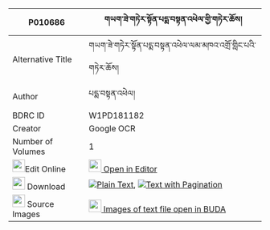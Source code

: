|P010686|གཡག་ཟེ་གཏེར་སྟོན་པདྨ་བསྟན་འཕེལ་གྱི་གཏེར་ཆོས། 
| --- | --- 
|Alternative Title |གཡག་ཟེ་གཏེར་སྟོན་པདྨ་བསྟན་འཕེལ་ལམ་མཁའ་འགྲོ་གླིང་པའི་གཏེར་ཆོས།
|Author| པདྨ་བསྟན་འཕེལ།
|BDRC ID | W1PD181182
|Creator | Google OCR
|Number of Volumes| 1
|<img width="25" src="https://img.icons8.com/color/25/000000/edit-property.png">Edit Online| [<img width="25" src="https://avatars.githubusercontent.com/u/45091458?s=200&v=4"> Open in Editor](http://editor.openpecha.org/P010686)
|<img width="25" src="https://img.icons8.com/fluent/48/000000/download-2.png"/>  Download | [![](https://img.icons8.com/color/20/000000/txt.png)Plain Text](https://github.com/Openpecha/P010686/releases/download/v1/yak_ze_terton_pema_ten_pel_gyi_plain_P010686.zip), [![](https://img.icons8.com/color/20/000000/txt.png)Text with Pagination](https://github.com/Openpecha/P010686/releases/download/v1/yak_ze_terton_pema_ten_pel_gyi_pages_P010686.zip)
|<img width="25" src="https://img.icons8.com/plasticine/100/000000/pictures-folder.png"/>  Source Images | [<img width="25" src="https://library.bdrc.io/icons/BUDA-small.svg"> Images of text file open in BUDA](https://library.bdrc.io/show/bdr:W1PD181182)